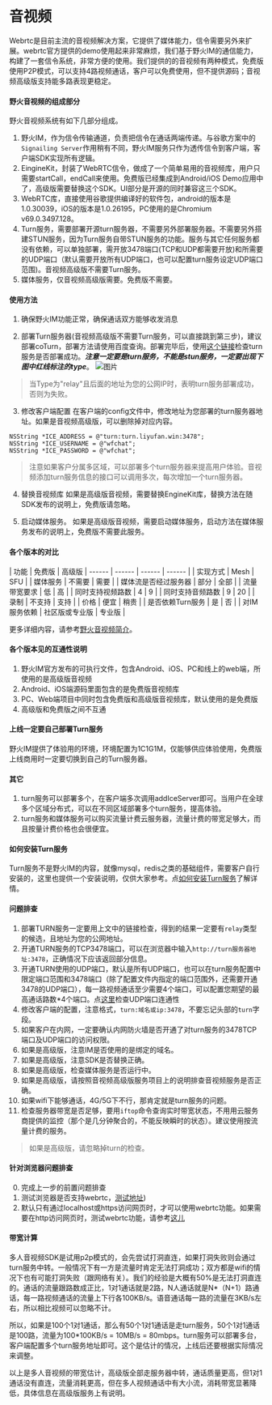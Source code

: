 # 音视频

Webrtc是目前主流的音视频解决方案，它提供了媒体能力，信令需要另外来扩展。webrtc官方提供的demo使用起来非常麻烦，我们基于野火IM的通信能力，构建了一套信令系统，非常方便的使用。我们提供的的音视频有两种模式，免费版使用P2P模式，可以支持4路视频通话，客户可以免费使用，但不提供源码；音视频高级版支持能多路表现更稳定。

#### 野火音视频的组成部分
野火音视频系统有如下几部分组成。

1. 野火IM，作为信令传输通道，负责把信令在通话两端传递。与谷歌方案中的```Signailing Server```作用稍有不同，野火IM服务只作为透传信令到客户端，客户端SDK实现所有逻辑。
2. EingineKit，封装了WebRTC信令，做成了一个简单易用的音视频库，用户只需要startCall，endCall来使用。免费版已经集成到Android/iOS Demo应用中了，高级版需要替换这个SDK。UI部分是开源的同时兼容这三个SDK。
3. WebRTC库，直接使用谷歌提供编译好的软件包，android的版本是1.0.30039，iOS的版本是1.0.26195，PC使用的是Chromium v69.0.3497.128。
4. Turn服务，需要部署开源turn服务器，不需要另外部署服务器。不需要另外搭建STUN服务，因为Turn服务自带STUN服务的功能。服务与其它任何服务都没有依赖，可以单独部署，需开放3478端口(TCP和UDP都需要开放)和所需要的UDP端口（默认需要开放所有UDP端口，也可以配置turn服务设定UDP端口范围)。音视频高级版不需要Turn服务。
5. 媒体服务，仅音视频高级版需要。免费版不需要。

#### 使用方法
1. 确保野火IM功能正常，确保通话双方能够收发消息

2. 部署Turn服务器(音视频高级版不需要Turn服务，可以直接跳到第三步)，建议部署coTurn，部署方法请使用百度查询。部署完毕后，使用[这个链接](https://docs.wildfirechat.cn/webrtc/trickle-ice/)检查turn服务是否部署成功。***注意一定要是turn服务，不能是stun服务，一定要出现下图中红线标注的type***。
![图片](turn_check.jpeg)

  > 当Type为"relay"且后面的地址为您的公网IP时，表明turn服务部署成功，否则为失败。

3. 修改客户端配置
在客户端的config文件中，修改地址为您部署的turn服务器地址。如果是音视频高级版，可以删除掉对应内容。

  ```
  NSString *ICE_ADDRESS = @"turn:turn.liyufan.win:3478";
  NSString *ICE_USERNAME = @"wfchat";
  NSString *ICE_PASSWORD = @"wfchat";
  ```
  > 注意如果客户分属多区域，可以部署多个turn服务器来提高用户体验。音视频添加turn服务信息的接口可以调用多次，每次增加一个turn服务器。

4. 替换音视频库
如果是高级版音视频，需要替换EngineKit库，替换方法在随SDK发布的说明上，免费版请忽略。

5. 启动媒体服务。
如果是高级版音视频，需要启动媒体服务，启动方法在媒体服务发布的说明上，免费版不需要此服务。

#### 各个版本的对比
| 功能 | 免费版 | 高级版
| ------ | ------ | ------ | ------ |
| 实现方式 |  Mesh | SFU |
| 媒体服务 |  不需要 | 需要 |
| 媒体流是否经过服务器 | 部分 | 全部 |
| 流量带宽要求 | 低 | 高 |
| 同时支持视频路数 | 4 | 9 |
| 同时支持音频路数 | 9 | 20 |
| 录制 | 不支持 | 支持 |
| 价格 | 便宜 | 稍贵 |
| 是否依赖Turn服务 | 是 | 否 |
| 对IM服务依赖 | 社区版或专业版 | 专业版 |

 更多详细内容，请参考[野火音视频简介](blogs/野火音视频简介.md)。

 #### 各个版本见的互通性说明
 1. 野火IM官方发布的可执行文件，包含Android、iOS、PC和线上的web端，所使用的是高级版音视频
 2. Android、iOS端源码里面包含的是免费版音视频库
 3. PC、Web端项目中同时包含免费版和高级版音视频库，默认使用的是免费版
 4. 高级版和免费版之间不互通

#### 上线一定要自己部署Turn服务
野火IM提供了体验用的环境，环境配置为1C1G1M，仅能够供应体验使用，免费版上线商用时一定要切换到自己的Turn服务器。

#### 其它
1. turn服务可以部署多个，在客户端多次调用addIceServer即可。当用户在全球多个区域分布式，可以在不同区域部署多个turn服务，提高体验。
2. turn服务和媒体服务可以购买流量计费云服务器，流量计费的带宽足够大，而且按量计费价格也会很便宜。

#### 如何安装Turn服务
Turn服务不是野火IM的内容，就像mysql，redis之类的基础组件，需要客户自行安装的，这里也提供一个安装说明，仅供大家参考。点[如何安装Turn服务](./turn_server.md)了解详情。

#### 问题排查
1. 部署TURN服务一定要用上文中的链接检查，得到的结果一定要有```relay```类型的候选，且地址为您的公网地址。
2. 开通TURN服务的TCP3478端口，可以在浏览器中输入```http://turn服务器地址:3478```，正确情况下应该返回部分信息。
3. 开通TURN使用的UDP端口，默认是所有UDP端口，也可以在turn服务配置中限定端口范围和3478端口（除了配置文件内指定的端口范围外，还需要开通3478的UDP端口），每一路视频通话至少需要4个端口，可以配置您期望的最高通话路数*4个端口。点[这里](./udp_connectivity.md)检查UDP端口连通性
4. 修改客户端的配置，注意格式，```turn:域名或ip:3478```，不要忘记头部的```turn```字段。
5. 如果客户在内网，一定要确认内网防火墙是否开通了对turn服务的3478TCP端口及UDP端口的访问权限。
6. 如果是高级版，注意IM是否使用的是绑定的域名。
7. 如果是高级版，注意SDK是否替换正确。
8. 如果是高级版，检查媒体服务是否运行中。
9. 如果是高级版，请按照音视频高级版服务项目上的说明排查音视频服务是否正确。
10. 如果wifi下能够通话，4G/5G下不行，那肯定就是turn服务的问题。
11. 检查服务器带宽是否足够，要用```iftop```命令查询实时带宽状态，不用用云服务商提供的监控（那个是几分钟聚合的，不能反映瞬时的状态）。建议使用按流量计费的服务。
> 如果是高级版，请忽略掉turn的检查。

#### 针对浏览器问题排查
0. 完成上一步的前置问题排查
1. 测试浏览器是否支持webrtc，[测试地址](https://docs.wildfirechat.cn/webrtc/abilitytest/))
2. 默认只有通过localhost或https访问网页时，才可以使用webrtc功能。如果需要在http访问网页时，测试webrtc功能，请参考[这儿](https://blog.csdn.net/weixin_30727835/article/details/97888745)

#### 带宽计算
多人音视频SDK是试用p2p模式的，会先尝试打洞直连，如果打洞失败则会通过turn服务中转。一般情况下有一方是流量时肯定无法打洞成功；双方都是wifi的情况下也有可能打洞失败（跟网络有关）。我们的经验是大概有50%是无法打洞直连的。通话的流量跟路数成正比，1对1通话就是2路，N人通话就是N*（N+1）路通话，每一路视频通话的流量上下行各100KB/s。语音通话每一路的流量在3KB/s左右，所以相比视频可以忽略不计。

所以，如果是100个1对1通话，那么有50个1对1通话是走turn服务，50个1对1通话是100路，流量为100*100KB/s = 10MB/s = 80mbps。turn服务可以部署多台，客户端配置多个turn服务地址即可。这个是估计的情况，上线后还要根据实际情况来调整。

以上是多人音视频的带宽估计，高级版全部走服务器中转，通话质量更高，但1对1通话没有直连，流量消耗更高，但在多人视频通话中有大小流，消耗带宽显著降低，具体信息在高级版服务上有说明。
